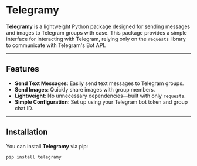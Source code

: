 # Telegramy

**Telegramy** is a lightweight Python package designed for sending messages and images to Telegram groups with ease. This package provides a simple interface for interacting with Telegram, relying only on the `requests` library to communicate with Telegram's Bot API.

---

## Features

- **Send Text Messages**: Easily send text messages to Telegram groups.
- **Send Images**: Quickly share images with group members.
- **Lightweight**: No unnecessary dependencies—built with only `requests`.
- **Simple Configuration**: Set up using your Telegram bot token and group chat ID.

---

## Installation

You can install **Telegramy** via pip:

```bash
pip install telegramy
```
